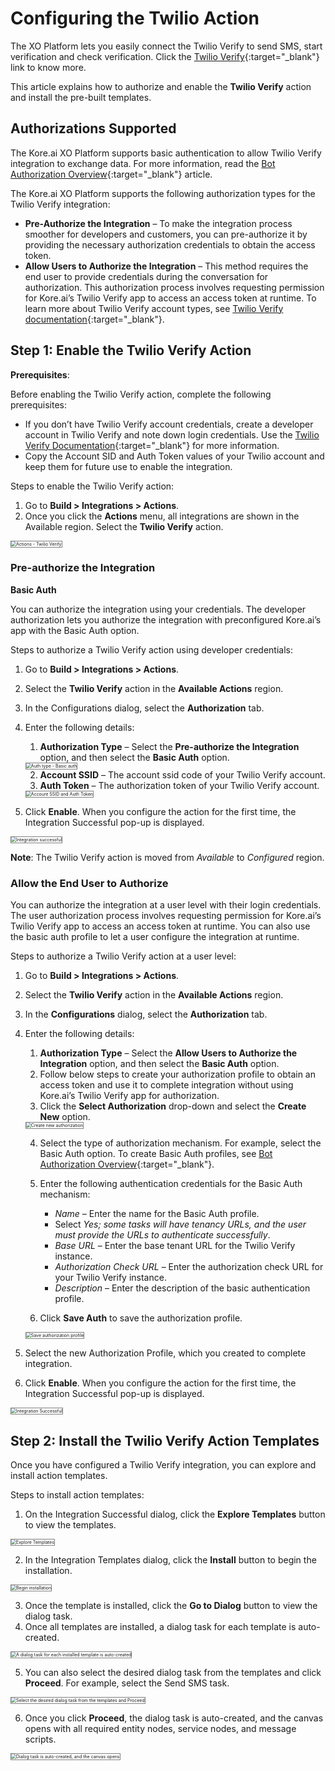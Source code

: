 # **Configuring the Twilio Action**

The XO Platform lets you easily connect the Twilio Verify to send SMS, start verification and check verification. Click the [Twilio Verify](https://www.twilio.com/){:target="_blank"} link to know more.

This article explains how to authorize and enable the **Twilio Verify** action and install the pre-built templates.


## Authorizations Supported

The Kore.ai XO Platform supports basic authentication to allow Twilio Verify integration to exchange data. For more information, read the [Bot Authorization Overview](../../../../dev-tools/bot-authentication){:target="_blank"} article.

The Kore.ai XO Platform supports the following authorization types for the Twilio Verify integration:

* **Pre-Authorize the Integration** – To make the integration process smoother for developers and customers, you can pre-authorize it by providing the necessary authorization credentials to obtain the access token.
* **Allow Users to Authorize the Integration** – This method requires the end user to provide credentials during the conversation for authorization. This authorization process involves requesting permission for Kore.ai’s Twilio Verify app to access an access token at runtime. To learn more about Twilio Verify account types, see [Twilio Verify documentation](https://www.twilio.com/docs/sms){:target="_blank"}.


## Step 1: Enable the Twilio Verify Action

**Prerequisites**:

Before enabling the Twilio Verify action, complete the following prerequisites:

* If you don’t have Twilio Verify account credentials, create a developer account in Twilio Verify and note down login credentials. Use the [Twilio Verify Documentation](https://www.twilio.com/docs/sms){:target="_blank"} for more information.
* Copy the Account SID and Auth Token values of your Twilio account and keep them for future use to enable the integration.

Steps to enable the Twilio Verify action:

1. Go to **Build > Integrations > Actions**.
2. Once you click the **Actions** menu, all integrations are shown in the Available region. Select the **Twilio Verify** action.  
<img src="../images/twilio-action-img1.png" alt="Actions - Twilio Verify" title="Actions - Twilio Verify" style="border: 1px solid gray;zoom:50%;"/>


### Pre-authorize the Integration

**Basic Auth**

You can authorize the integration using your credentials. The developer authorization lets you authorize the integration with preconfigured Kore.ai’s app with the Basic Auth option.

Steps to authorize a Twilio Verify action using developer credentials:

1. Go to **Build > Integrations > Actions**.
2. Select the **Twilio Verify** action in the **Available Actions** region.
3. In the Configurations dialog, select the **Authorization** tab.
4. Enter the following details:
    1. **Authorization Type** – Select the **Pre-authorize the Integration** option, and then select the **Basic Auth** option.  
    <img src="../images/twilio-action-img2.png" alt="Auth type - Basic auth" title="Auth type - Basic auth" style="border: 1px solid gray;zoom:50%;"/>

    2. **Account SSID** – The account ssid code of your Twilio Verify account.
    3. **Auth Token** – The authorization token of your Twilio Verify account.  
    <img src="../images/twilio-action-img3.png" alt="Account SSID and Auth Token" title="Account SSID and Auth Token" style="border: 1px solid gray;zoom:50%;"/>

5. Click **Enable**. When you configure the action for the first time, the Integration Successful pop-up is displayed.  
<img src="../images/twilio-action-img4.png" alt="Integration successful" title="Integration successful" style="border: 1px solid gray;zoom:50%;"/>

**Note**: The Twilio Verify action is moved from _Available_ to _Configured_ region.


### Allow the End User to Authorize

You can authorize the integration at a user level with their login credentials. The user authorization process involves requesting permission for Kore.ai’s Twilio Verify app to access an access token at runtime. You can also use the basic auth profile to let a user configure the integration at runtime.

Steps to authorize a Twilio Verify action at a user level:



1. Go to **Build > Integrations > Actions**.
2. Select the **Twilio Verify** action in the **Available Actions** region.
3. In the **Configurations** dialog, select the **Authorization** tab.
4. Enter the following details:
    1. **Authorization Type** – Select the **Allow Users to Authorize the Integration** option, and then select the **Basic Auth** option.
    2. Follow below steps to create your authorization profile to obtain an access token and use it to complete integration without using Kore.ai’s Twilio Verify app for authorization.
    3. Click the **Select Authorization** drop-down and select the **Create New** option.  
    <img src="../images/twilio-action-img5.png" alt="Create new authorization" title="Create new authorization" style="border: 1px solid gray;zoom:50%;"/>

    4. Select the type of authorization mechanism. For example, select the Basic Auth option. To create Basic Auth profiles, see [Bot Authorization Overview](../../../../dev-tools/bot-authentication){:target="_blank"}.
    5. Enter the following authentication credentials for the Basic Auth mechanism:
        * _Name_ – Enter the name for the Basic Auth profile.
        * Select _Yes; some tasks will have tenancy URLs, and the user must provide the URLs to authenticate successfully_.
        * _Base URL_ – Enter the base tenant URL for the Twilio Verify instance.
        * _Authorization Check URL_ – Enter the authorization check URL for your Twilio Verify instance.
        * _Description_ – Enter the description of the basic authentication profile.

    6. Click **Save Auth** to save the authorization profile.  
    <img src="../images/twilio-action-img6.png" alt="Save authorization profile" title="Save authorization profile" style="border: 1px solid gray;zoom:50%;"/>

5. Select the new Authorization Profile, which you created to complete integration.
6. Click **Enable**. When you configure the action for the first time, the Integration Successful pop-up is displayed.  
<img src="../images/twilio-action-img7.png" alt="Integration Successful" title="Integration Successful" style="border: 1px solid gray;zoom:50%;"/>

## Step 2: Install the Twilio Verify Action Templates

Once you have configured a Twilio Verify integration, you can explore and install action templates.

Steps to install action templates:

1. On the Integration Successful dialog, click the **Explore Templates** button to view the templates.  
<img src="../images/twilio-action-img8.png" alt="Explore Templates" title="Explore Templates" style="border: 1px solid gray;zoom:50%;"/>

2. In the Integration Templates dialog, click the **Install** button to begin the installation.  
<img src="../images/twilio-action-img9.png" alt="Begin installation" title="Begin installation" style="border: 1px solid gray;zoom:50%;"/>

3. Once the template is installed, click the **Go to Dialog** button to view the dialog task.
4. Once all templates are installed, a dialog task for each template is auto-created.  
<img src="../images/twilio-action-img10.png" alt="A dialog task for each installed template is auto-created" title="A dialog task for each installed template is auto-created" style="border: 1px solid gray;zoom:50%;"/>

5. You can also select the desired dialog task from the templates and click **Proceed**. For example, select the Send SMS task.  
<img src="../images/twilio-action-img11.png" alt="Select the desired dialog task from the templates and Proceed" title="Select the desired dialog task from the templates and Proceed" style="border: 1px solid gray;zoom:50%;"/>

6. Once you click **Proceed**, the dialog task is auto-created, and the canvas opens with all required entity nodes, service nodes, and message scripts.  
<img src="../images/twilio-action-img12.png" alt="Dialog task is auto-created, and the canvas opens" title="Dialog task is auto-created, and the canvas opens" style="border: 1px solid gray;zoom:50%;"/>